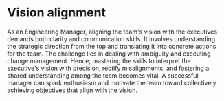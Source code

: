 # Vision alignment

As an Engineering Manager, aligning the team's vision with the executives demands both clarity and communication skills. It involves understanding the strategic direction from the top and translating it into concrete actions for the team. The challenge lies in dealing with ambiguity and executing change management. Hence, mastering the skills to interpret the executive's vision with precision, rectify misalignments, and fostering a shared understanding among the team becomes vital. A successful manager can spark enthusiasm and motivate the team toward collectively achieving objectives that align with the vision.